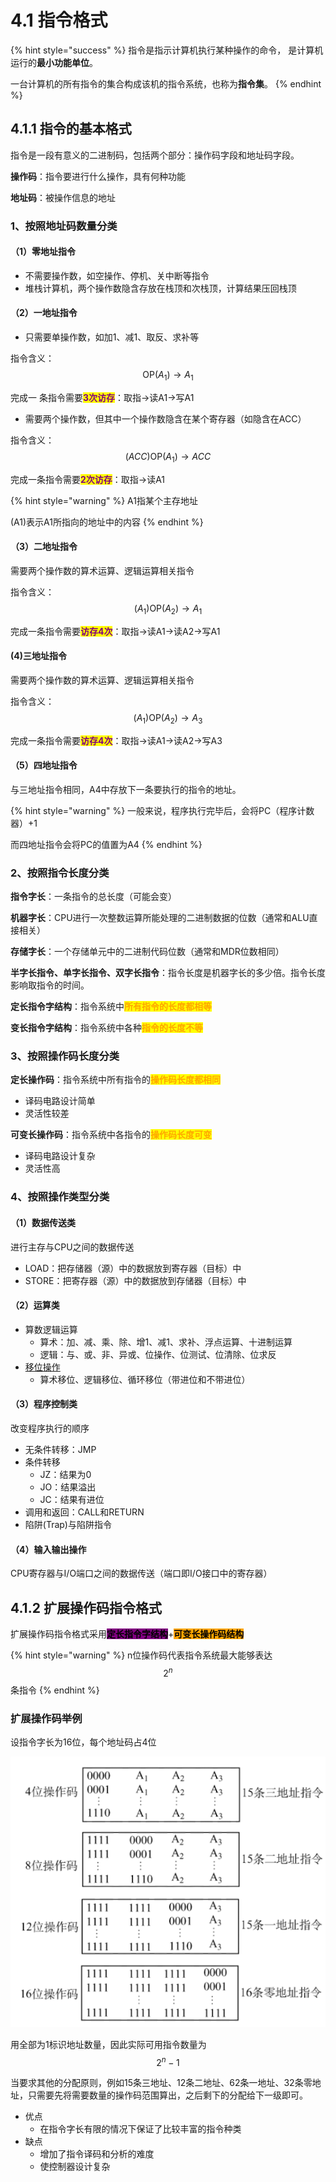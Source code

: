 # 4.1 指令格式

{% hint style="success" %}
指令是指示计算机执行某种操作的命令， 是计算机运行的**最小功能单位**。 

一台计算机的所有指令的集合构成该机的指令系统，也称为**指令集**。
{% endhint %}

## 4.1.1 指令的基本格式

指令是一段有意义的二进制码，包括两个部分：操作码字段和地址码字段。

**操作码**：指令要进行什么操作，具有何种功能

**地址码**：被操作信息的地址

### 1、按照地址码数量分类

#### （1）零地址指令

* 不需要操作数，如空操作、停机、关中断等指令
* 堆栈计算机，两个操作数隐含存放在栈顶和次栈顶，计算结果压回栈顶

#### （2）一地址指令

* 只需要单操作数，如加1、减1、取反、求补等

指令含义：$$\text{OP}(A_{1})\to A_{1}$$

完成一 条指令需要<mark style="color:purple;">**3次访存**</mark>：取指→读A1→写A1

* 需要两个操作数，但其中一个操作数隐含在某个寄存器（如隐含在ACC）

指令含义：$$(ACC)\text{OP}(A_{1})\to ACC$$

完成一条指令需要<mark style="color:purple;">**2次访存**</mark>：取指→读A1

{% hint style="warning" %}
A1指某个主存地址

(A1)表示A1所指向的地址中的内容
{% endhint %}

#### （3）二地址指令

需要两个操作数的算术运算、逻辑运算相关指令

指令含义：$$(A_{1})\text{OP}(A_{2})\to A_{1}$$

完成一条指令需要<mark style="color:purple;">**访存4次**</mark>：取指→读A1→读A2→写A1

#### (4)三地址指令

需要两个操作数的算术运算、逻辑运算相关指令

指令含义：$$(A_{1})\text{OP}(A_{2})\to A_{3}$$

完成一条指令需要<mark style="color:purple;">**访存4次**</mark>：取指→读A1→读A2→写A3

#### （5）四地址指令

与三地址指令相同，A4中存放下一条要执行的指令的地址。

{% hint style="warning" %}
一般来说，程序执行完毕后，会将PC（程序计数器）+1

而四地址指令会将PC的值置为A4
{% endhint %}

### 2、按照指令长度分类

**指令字长**：一条指令的总长度（可能会变）

**机器字长**：CPU进行一次整数运算所能处理的二进制数据的位数（通常和ALU直接相关）

**存储字长**：一个存储单元中的二进制代码位数（通常和MDR位数相同）

**半字长指令、单字长指令、双字长指令**：指令长度是机器字长的多少倍。指令长度影响取指令的时间。



**定长指令字结构**：指令系统中<mark style="color:orange;">**所有指令的长度都相等**</mark>

**变长指令字结构**：指令系统中各种<mark style="color:orange;">**指令的长度不等**</mark>

### 3、按照操作码长度分类

**定长操作码**：指令系统中所有指令的<mark style="color:orange;">**操作码长度都相同**</mark>

* 译码电路设计简单
* 灵活性较差

**可变长操作码**：指令系统中各指令的<mark style="color:orange;">**操作码长度可变**</mark>

* 译码电路设计复杂
* 灵活性高

### 4、按照操作类型分类

#### （1）数据传送类

进行主存与CPU之间的数据传送

* LOAD：把存储器（源）中的数据放到寄存器（目标）中
* STORE：把寄存器（源）中的数据放到存储器（目标）中

#### （2）运算类

* 算数逻辑运算
  * 算术：加、减、乘、除、增1、减1、求补、浮点运算、十进制运算
  * 逻辑：与、或、非、异或、位操作、位测试、位清除、位求反
* [移位操作](../di-er-zhang-shu-ju-de-biao-shi-he-yun-suan/2.2-ding-dian-shu-de-biao-shi-yu-yun-suan.md#1-ding-dian-shu-de-yi-wei-yun-suan)
  * 算术移位、逻辑移位、循环移位（带进位和不带进位）

#### （3）程序控制类

改变程序执行的顺序

* 无条件转移：JMP
* 条件转移
  * JZ：结果为0
  * JO：结果溢出
  * JC：结果有进位 
* 调用和返回：CALL和RETURN
* 陷阱(Trap)与陷阱指令

#### （4）输入输出操作

CPU寄存器与I/O端口之间的数据传送（端口即I/O接口中的寄存器）

## 4.1.2 扩展操作码指令格式

扩展操作码指令格式采用<mark style="background-color:purple;">**定长指令字结构**</mark>+<mark style="background-color:orange;">**可变长操作码结构**</mark>

{% hint style="warning" %}
n位操作码代表指令系统最大能够表达$$2^{n}$$条指令
{% endhint %}

### 扩展操作码举例

设指令字长为16位，每个地址码占4位

![](../.gitbook/assets/扩展操作码指令格式.png)

用全部为1标识地址数量，因此实际可用指令数量为$$2^{n}-1$$

当要求其他的分配原则，例如15条三地址、12条二地址、62条一地址、32条零地址，只需要先将需要数量的操作码范围算出，之后剩下的分配给下一级即可。

* 优点
  * 在指令字长有限的情况下保证了比较丰富的指令种类
* 缺点
  * 增加了指令译码和分析的难度
  * 使控制器设计复杂
